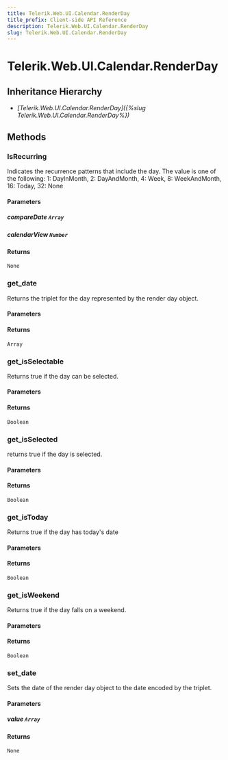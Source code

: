 ```yaml
---
title: Telerik.Web.UI.Calendar.RenderDay
title_prefix: Client-side API Reference
description: Telerik.Web.UI.Calendar.RenderDay
slug: Telerik.Web.UI.Calendar.RenderDay
---
```


# Telerik.Web.UI.Calendar.RenderDay  

## Inheritance Hierarchy

* *[Telerik.Web.UI.Calendar.RenderDay]({%slug Telerik.Web.UI.Calendar.RenderDay%})*


## Methods

###  IsRecurring

Indicates the recurrence patterns that include the day. The value is one of the following: 1: DayInMonth, 2: DayAndMonth, 4: Week, 8: WeekAndMonth, 16: Today, 32: None

#### Parameters

##### compareDate `Array`

##### calendarView `Number`

#### Returns

`None` 

### get_date

Returns the triplet for the day represented by the render day object.

#### Parameters

#### Returns

`Array` 

### get_isSelectable

Returns true if the day can be selected.

#### Parameters

#### Returns

`Boolean` 

### get_isSelected

returns true if the day is selected.

#### Parameters

#### Returns

`Boolean` 

### get_isToday

Returns true if the day has today's date

#### Parameters

#### Returns

`Boolean` 

### get_isWeekend

Returns true if the day falls on a weekend.

#### Parameters

#### Returns

`Boolean` 

### set_date

Sets the date of the render day object to the date encoded by the triplet.

#### Parameters

##### value `Array`

#### Returns

`None` 



